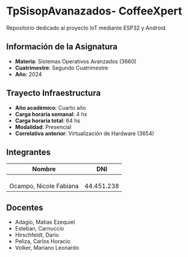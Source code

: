 # TpSisopAvanazados- CoffeeXpert
Repositorio dedicado al proyecto IoT mediante ESP32 y Android.

## Información de la Asignatura
* **Materia**: Sistemas Operativos Avanzados (3660)
* **Cuatrimestre**: Segundo Cuatrimestre
* **Año**: 2024

## Trayecto Infraestructura
* **Año académico**: Cuarto año
* **Carga horaria semanal**: 4 hs
* **Carga horaria total**: 64 hs
* **Modalidad**: Presencial
* **Correlativa anterior**: Virtualización de Hardware (3654)

## Integrantes
| Nombre | DNI |
|--|--|
|  |  |
|  |  |
|  |  |
| Ocampo, Nicole Fabiana | 44.451.238 |

## Docentes
* Adagio, Matias Ezequiel
* Esteban, Carnuccio
* Hirschfeldt, Dario
* Peliza, Carlos Horacio
* Volker, Mariano Leonardo
